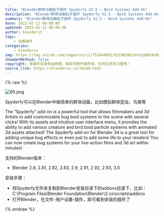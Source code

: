```yaml
---
title: "Blender群体动画粒子插件 Spyderfy V2.5 – Boid Systems Add-On"
description: "Blender群体动画粒子插件 Spyderfy V2.5 – Boid Systems Add-On"
summary: "Blender群体动画粒子插件 Spyderfy V2.5 – Boid Systems Add-On"
date: 2022-02-12 00:00:00
updated: 2022-02-12 00:00:00
author: blenderit
tags: 
    - 动画插件
categories:
    - blenderco
img: https://img.alicdn.com/imgextra/i1/751044092/O1CN01BZsHYo1g6BS9s8nMg_!!751044092.png
showGetMethod: false
copyright: 本插件资源来自网络，版权归原作者所有，仅供交流学习使用！
source_link: https://blenderco.cn/34140.html
---
```


{% raw %}
<p><img class="aligncenter" src="https://img.alicdn.com/imgextra/i1/751044092/O1CN01BZsHYo1g6BS9s8nMg_!!751044092.png" alt="65.png"></p><p>Spyderfy可以在Blender中做简单的群体动画，比如模拟群体昆虫、鸟类等</p><p>The “Spyderfy” add-on is a powerful tool that allows filmmakers and 3d Artists to add customizable bug boid systems to the scene with several clicks! With its assets and intuitive user interface menu, it provides the ability to add various creature and bird boid particle systems with animated 3d assets attached! The Spyderfy add-on for Blender 3d is a great tool for adding unique bug effects or even just to add some life to your renders! You can now create bug systems for your live-action films and 3d art within minutes!</p><p>支持的Blender版本：</p><ul>
<li>Blender 2.8, 2.81, 2.82, 2.83, 2.9, 2.91, 2.92, 2.93, 3.0</li>
</ul><p>安装步骤：</p><ul>
<li>将Spyderfy文件夹复制到Blender安装目录下的addons目录下，比如：C:\Program Files\Blender Foundation\Blender\2.xx\scripts\addons</li>
<li>打开Blender，在文件-用户设置-插件，即可看到安装的插件了</li>
</ul>
<div style="display: none">blenderco</div>
{% endraw %}